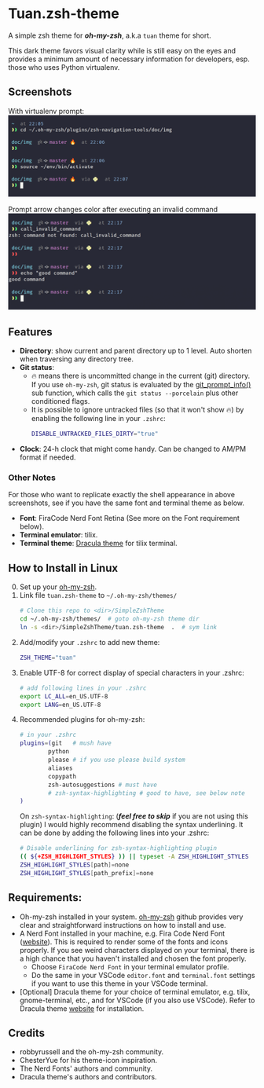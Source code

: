 # Tuan.zsh-theme
A simple zsh theme for ***oh-my-zsh***, a.k.a `tuan` theme for short.

This dark theme favors visual clarity while is still easy on the eyes and provides a minimum amount of necessary information for developers, esp. those who uses Python virtualenv.

## Screenshots
With virtualenv prompt:
![img](./img/screenshot_01.jpg)

Prompt arrow changes color after executing an invalid command
![img](./img/screenshot_02.jpg)

## Features 

- **Directory**: show current and parent directory up to 1 level. Auto shorten when traversing any directory tree.
- **Git status**: 
    - 🔥 means there is uncommitted change in the current (git) directory. If you use `oh-my-zsh`, git status is evaluated by the [git_prompt_info()](https://github.com/ohmyzsh/ohmyzsh/blob/d87ab251c7fe18626b2d0c4e4a184e7bed7c508b/lib/git.zsh) sub function, which calls the `git status --porcelain` plus other conditioned flags.
    - It is possible to ignore untracked files (so that it won't show 🔥) by enabling the following line in your `.zshrc`: 
        ```zsh
        DISABLE_UNTRACKED_FILES_DIRTY="true"
        ```
- **Clock**: 24-h clock that might come handy. Can be changed to AM/PM format if needed.

### Other Notes
For those who want to replicate exactly the shell appearance in above screenshots, see if you have the same font and terminal theme as below.
- **Font**: FiraCode Nerd Font Retina (See more on the Font requirement below).
- **Terminal emulator**: tilix.
- **Terminal theme**: [Dracula theme](https://github.com/dracula/tilix) for tilix terminal.

## How to Install in Linux

0. Set up your [oh-my-zsh](https://github.com/ohmyzsh/ohmyzsh).
1. Link file `tuan.zsh-theme` to `~/.oh-my-zsh/themes/`
    ```bash
    # Clone this repo to <dir>/SimpleZshTheme
    cd ~/.oh-my-zsh/themes/  # goto oh-my-zsh theme dir
    ln -s <dir>/SimpleZshTheme/tuan.zsh-theme  .  # sym link
    ```
2. Add/modify your `.zshrc` to add new theme:
    ```bash
    ZSH_THEME="tuan" 
    ```
3. Enable UTF-8 for correct display of special characters in your .zshrc:
    ```bash
    # add following lines in your .zshrc
    export LC_ALL=en_US.UTF-8
    export LANG=en_US.UTF-8
    ```
3. Recommended plugins for oh-my-zsh:
    ```bash
    # in your .zshrc
    plugins=(git   # mush have
            python
            please # if you use please build system
            aliases
            copypath
            zsh-autosuggestions # must have
            # zsh-syntax-highlighting # good to have, see below note        
    )

    ```
    On `zsh-syntax-highlighting`: (***feel free to skip*** if you are not using this plugin) I would highly recommend disabling the syntax underlining. It can be done by adding the following lines into your .zshrc:
    ```bash
    # Disable underlining for zsh-syntax-highlighting plugin
    (( ${+ZSH_HIGHLIGHT_STYLES} )) || typeset -A ZSH_HIGHLIGHT_STYLES
    ZSH_HIGHLIGHT_STYLES[path]=none
    ZSH_HIGHLIGHT_STYLES[path_prefix]=none
    ``` 

## Requirements:

- Oh-my-zsh installed in your system. [oh-my-zsh](https://github.com/ohmyzsh/ohmyzsh) github provides very clear and straightforward instructions on how to install and use.
- A Nerd Font installed in your machine, e.g. Fira Code Nerd Font ([website](https://www.nerdfonts.com/font-downloads)). This is required to render some of the fonts and icons properly. If you see weird characters displayed on your terminal, there is a high chance that you haven't installed and chosen the font properly.
    - Choose `FiraCode Nerd Font` in your terminal emulator profile. 
    - Do the same in your VSCode `editor.font` and `terminal.font` settings if you want to use this theme in your VSCode terminal.
- [Optional] Dracula theme for your choice of terminal emulator, e.g. tilix, gnome-terminal, etc., and for VSCode (if you also use VSCode). Refer to Dracula theme [website](https://draculatheme.com/) for installation.

## Credits
- robbyrussell and the oh-my-zsh community.
- ChesterYue for his theme-icon inspiration.
- The Nerd Fonts' authors and community.
- Dracula theme's authors and contributors.

